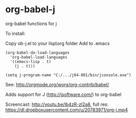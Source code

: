 org-babel-j
=============
org-babel functions for j

To install:

Copy ob-j.el to your lisp\org folder
Add to .emacs

    (org-babel-do-load-languages
      'org-babel-load-languages
      '((emacs-lisp . t)
        (j . t)))

    (setq j-program-name "C:/.../j64-801/bin/jconsole.exe")

See: http://orgmode.org/worg/org-contrib/babel/

Adds support for J (http://jsoftware.com/) to org-babel

Screencast: http://youtu.be/lb4zR-zl2a8, full res: https://dl.dropboxusercontent.com/u/20783971/org-j.mp4


